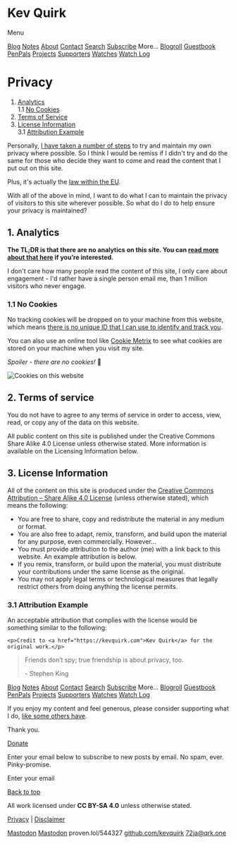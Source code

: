 Kev Quirk
=========

Menu

[Blog](https://kevquirk.com/) [Notes](https://kevquirk.com/notes) [About](https://kevquirk.com/about) [Contact](https://kevquirk.com/contact) [Search](https://kevquirk.com/search) [Subscribe](https://kevquirk.com/subscribe) More... [Blogroll](https://kevquirk.com/blogroll) [Guestbook](https://kevquirk.com/guestbook) [PenPals](https://kevquirk.com/penpals) [Projects](https://kevquirk.com/projects) [Supporters](https://kevquirk.com/supporters) [Watches](https://kevquirk.com/watches) [Watch Log](https://kevquirk.com/watch-log)

Privacy
=======

1. [Analytics](#1)  
    1.1 [No Cookies](#1.1)
2. [Terms of Service](#2)
3. [License Information](#3)  
    3.1 [Attribution Example](#3.1)

Personally, [I have taken a number of steps](https://kevq.uk/tag:DeGoogling) to try and maintain my own privacy where possible. So I think I would be remiss if I didn't try and do the same for those who decide they want to come and read the content that I put out on this site.

Plus, it's actually the [law within the EU](https://ico.org.uk/for-organisations/guide-to-data-protection/guide-to-the-general-data-protection-regulation-gdpr/).

With all of the above in mind, I want to do what I can to maintain the privacy of visitors to this site wherever possible. So what do I do to help ensure your privacy is maintained?

1\. Analytics
-------------

**The TL;DR is that there are no analytics on this site. You can [read more about that here](https://kevq.uk/chasing-visitors-the-web-analytics-rabbit-hole/) if you’re interested.**

I don't care how many people read the content of this site, I only care about engagement - I'd rather have a single person email me, than 1 million visitors who never engage.

### 1.1 No Cookies

No tracking cookies will be dropped on to your machine from this website, which means [there is no unique ID that I can use to identify and track you](https://kevq.uk/how-online-tracking-works).

You can also use an online tool like [Cookie Metrix](https://www.cookiemetrix.com/) to see what cookies are stored on your machine when you visit my site.

_Spoiler - there are no cookies!_ 🙂

![Cookies on this website](https://kevquirk.com/media/pages/privacy/d1f2d3cf1d-1714310572/kq-cookie-check.webp)

2\. Terms of service
--------------------

You do not have to agree to any terms of service in order to access, view, read, or copy any of the data on this website.

All public content on this site is published under the Creative Commons Share Alike 4.0 License unless otherwise stated. More information is available on the Licensing Information below.

3\. License Information
-----------------------

All of the content on this site is produced under the [Creative Commons Attribution – Share Alike 4.0 License](https://creativecommons.org/licenses/by-sa/4.0) (unless otherwise stated), which means the following:

* You are free to share, copy and redistribute the material in any medium or format.
* You are also free to adapt, remix, transform, and build upon the material for any purpose, even commercially. However…
* You must provide attribution to the author (me) with a link back to this website. An example attribution is below.
* If you remix, transform, or build upon the material, you must distribute your contributions under the same license as the original.
* You may not apply legal terms or technological measures that legally restrict others from doing anything the license permits.

### 3.1 Attribution Example

An acceptable attribution that complies with the license would be something similar to the following:

    <p>Credit to <a href="https://kevquirk.com">Kev Quirk</a> for the original work.</p>

> Friends don’t spy; true friendship is about privacy, too.
> 
> \- Stephen King

[Blog](https://kevquirk.com/) [Notes](https://kevquirk.com/notes) [About](https://kevquirk.com/about) [Contact](https://kevquirk.com/contact) [Search](https://kevquirk.com/search) [Subscribe](https://kevquirk.com/subscribe) More... [Blogroll](https://kevquirk.com/blogroll) [Guestbook](https://kevquirk.com/guestbook) [PenPals](https://kevquirk.com/penpals) [Projects](https://kevquirk.com/projects) [Supporters](https://kevquirk.com/supporters) [Watches](https://kevquirk.com/watches) [Watch Log](https://kevquirk.com/watch-log)

[](https://fosstodon.org/@kev "Mastodon")[](https://signal.me/#eu/iBLb4wMVSnBCrHCHnyWf8Ef0ou9ednD1ALTbPMUSZwuaTk4xOzlACaSjI16V5eJk "Signal Messenger")[](mailto:72ja@qrk.one "Email")[](https://kevq.uk/feed "RSS Feed")

If you enjoy my content and feel generous, please consider supporting what I do, [like some others have](https://kevq.uk/supporters).

Thank you.

[Donate](https://ko-fi.com/kevquirk)

Enter your email below to subscribe to new posts by email. No spam, ever. Pinky-promise.

Enter your email  

[Back to top](#top)

All work licensed under **CC BY-SA 4.0** unless otherwise stated.

[Privacy](https://kevq.uk/privacy) | [Disclaimer](https://kevq.uk/disclaimer)

[Mastodon](https://fosstodon.org/@kev) [Mastodon](https://social.lol/@kevquirk) proven.lol/544327 [github.com/kevquirk](https://github.com/kevquirk) [72ja@qrk.one](https://kevq.uk/72ja@qrk.one)
